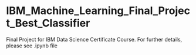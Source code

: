 # IBM_Machine_Learning_Final_Project_Best_Classifier

Final Project for IBM Data Science Certificate Course.
For further details, please see .ipynb file

